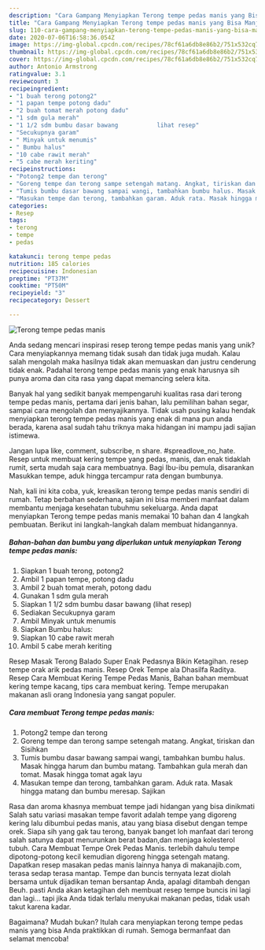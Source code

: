```yaml
---
description: "Cara Gampang Menyiapkan Terong tempe pedas manis yang Bisa Manjain Lidah"
title: "Cara Gampang Menyiapkan Terong tempe pedas manis yang Bisa Manjain Lidah"
slug: 110-cara-gampang-menyiapkan-terong-tempe-pedas-manis-yang-bisa-manjain-lidah
date: 2020-07-06T16:58:36.054Z
image: https://img-global.cpcdn.com/recipes/78cf61a6db8e86b2/751x532cq70/terong-tempe-pedas-manis-foto-resep-utama.jpg
thumbnail: https://img-global.cpcdn.com/recipes/78cf61a6db8e86b2/751x532cq70/terong-tempe-pedas-manis-foto-resep-utama.jpg
cover: https://img-global.cpcdn.com/recipes/78cf61a6db8e86b2/751x532cq70/terong-tempe-pedas-manis-foto-resep-utama.jpg
author: Antonio Armstrong
ratingvalue: 3.1
reviewcount: 3
recipeingredient:
- "1 buah terong potong2"
- "1 papan tempe potong dadu"
- "2 buah tomat merah potong dadu"
- "1 sdm gula merah"
- "1 1/2 sdm bumbu dasar bawang           lihat resep"
- "Secukupnya garam"
- " Minyak untuk menumis"
- " Bumbu halus"
- "10 cabe rawit merah"
- "5 cabe merah keriting"
recipeinstructions:
- "Potong2 tempe dan terong"
- "Goreng tempe dan terong sampe setengah matang. Angkat, tiriskan dan Sisihkan"
- "Tumis bumbu dasar bawang sampai wangi, tambahkan bumbu halus. Masak hingga harum dan bumbu matang. Tambahkan gula merah dan tomat. Masak hingga tomat agak layu"
- "Masukan tempe dan terong, tambahkan garam. Aduk rata. Masak hingga matang dan bumbu meresap. Sajikan"
categories:
- Resep
tags:
- terong
- tempe
- pedas

katakunci: terong tempe pedas 
nutrition: 185 calories
recipecuisine: Indonesian
preptime: "PT37M"
cooktime: "PT50M"
recipeyield: "3"
recipecategory: Dessert

---
```



![Terong tempe pedas manis](https://img-global.cpcdn.com/recipes/78cf61a6db8e86b2/751x532cq70/terong-tempe-pedas-manis-foto-resep-utama.jpg)

Anda sedang mencari inspirasi resep terong tempe pedas manis yang unik? Cara menyiapkannya memang tidak susah dan tidak juga mudah. Kalau salah mengolah maka hasilnya tidak akan memuaskan dan justru cenderung tidak enak. Padahal terong tempe pedas manis yang enak harusnya sih punya aroma dan cita rasa yang dapat memancing selera kita.

Banyak hal yang sedikit banyak mempengaruhi kualitas rasa dari terong tempe pedas manis, pertama dari jenis bahan, lalu pemilihan bahan segar, sampai cara mengolah dan menyajikannya. Tidak usah pusing kalau hendak menyiapkan terong tempe pedas manis yang enak di mana pun anda berada, karena asal sudah tahu triknya maka hidangan ini mampu jadi sajian istimewa.

Jangan lupa like, comment, subscribe, n share. #spreadlove_no_hate. Resep untuk membuat kering tempe yang pedas, manis, dan enak tidaklah rumit, serta mudah saja cara membuatnya. Bagi Ibu-ibu pemula, disarankan Masukkan tempe, aduk hingga tercampur rata dengan bumbunya.


Nah, kali ini kita coba, yuk, kreasikan terong tempe pedas manis sendiri di rumah. Tetap berbahan sederhana, sajian ini bisa memberi manfaat dalam membantu menjaga kesehatan tubuhmu sekeluarga. Anda dapat menyiapkan Terong tempe pedas manis memakai 10 bahan dan 4 langkah pembuatan. Berikut ini langkah-langkah dalam membuat hidangannya.

<!--inarticleads1-->

##### Bahan-bahan dan bumbu yang diperlukan untuk menyiapkan Terong tempe pedas manis:

1. Siapkan 1 buah terong, potong2
1. Ambil 1 papan tempe, potong dadu
1. Ambil 2 buah tomat merah, potong dadu
1. Gunakan 1 sdm gula merah
1. Siapkan 1 1/2 sdm bumbu dasar bawang           (lihat resep)
1. Sediakan Secukupnya garam
1. Ambil  Minyak untuk menumis
1. Siapkan  Bumbu halus:
1. Siapkan 10 cabe rawit merah
1. Ambil 5 cabe merah keriting


Resep Masak Terong Balado Super Enak Pedasnya Bikin Ketagihan. resep tempe orak arik pedas manis. Resep Orek Tempe ala Dhasilfa Raditya. Resep Cara Membuat Kering Tempe Pedas Manis, Bahan bahan membuat kering tempe kacang, tips cara membuat kering. Tempe merupakan makanan asli orang Indonesia yang sangat populer. 

<!--inarticleads2-->

##### Cara membuat Terong tempe pedas manis:

1. Potong2 tempe dan terong
1. Goreng tempe dan terong sampe setengah matang. Angkat, tiriskan dan Sisihkan
1. Tumis bumbu dasar bawang sampai wangi, tambahkan bumbu halus. Masak hingga harum dan bumbu matang. Tambahkan gula merah dan tomat. Masak hingga tomat agak layu
1. Masukan tempe dan terong, tambahkan garam. Aduk rata. Masak hingga matang dan bumbu meresap. Sajikan


Rasa dan aroma khasnya membuat tempe jadi hidangan yang bisa dinikmati Salah satu variasi masakan tempe favorit adalah tempe yang digoreng kering lalu dibumbui pedas manis, atau yang biasa disebut dengan tempe orek. Siapa sih yang gak tau terong, banyak banget loh manfaat dari terong salah satunya dapat menurunkan berat badan,dan menjaga kolesterol tubuh. Cara Membuat Tempe Orek Pedas Manis. terlebih dahulu tempe dipotong-potong kecil kemudian digoreng hingga setengah matang. Dapatkan resep masakan pedas manis lainnya hanya di makanajib.com, terasa sedap terasa mantap. Tempe dan buncis ternyata lezat diolah bersama untuk dijadikan teman bersantap Anda, apalagi ditambah dengan Beuh. pasti Anda akan ketagihan deh membuat resep tempe buncis ini lagi dan lagi… tapi jika Anda tidak terlalu menyukai makanan pedas, tidak usah takut karena kadar. 

Bagaimana? Mudah bukan? Itulah cara menyiapkan terong tempe pedas manis yang bisa Anda praktikkan di rumah. Semoga bermanfaat dan selamat mencoba!
